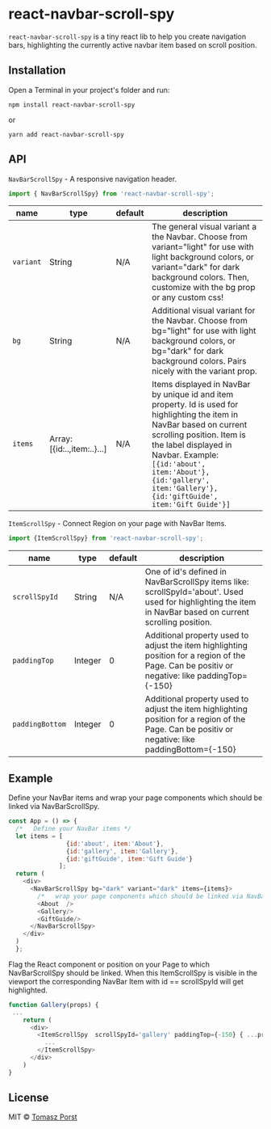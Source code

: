 # react-navbar-scroll-spy
`react-navbar-scroll-spy` is a tiny react lib to help you create navigation bars, highlighting the currently active navbar item based on scroll position.

## Installation

Open a Terminal in your project's folder and run:


```
npm install react-navbar-scroll-spy
```
or

```
yarn add react-navbar-scroll-spy
```

## API

`NavBarScrollSpy` - A responsive navigation header.
```javascript
import { NavBarScrollSpy} from 'react-navbar-scroll-spy';
```

| name | type | default | description |
| ---- | -------- | ------- | ----------- |
| `variant` | String | N/A | The general visual variant a the Navbar.  Choose from variant="light" for use with light background colors, or variant="dark" for dark background colors. Then, customize with the bg prop or any custom css!|
| `bg` | String | N/A |  Additional visual variant for the Navbar. Choose from bg="light" for use with light background colors, or bg="dark" for dark background colors. Pairs nicely with the variant prop. |
| `items` | Array: [{id:..,item:..}...] | N/A  | Items displayed in NavBar by unique id and item property. Id is used for highlighting the item in NavBar based on current scrolling position. Item is the label displayed in Navbar. Example: ` [{id:'about', item:'About'},{id:'gallery', item:'Gallery'},{id:'giftGuide', item:'Gift Guide'}]`|


`ItemScrollSpy` - Connect Region on your page with NavBar Items.
```javascript
import {ItemScrollSpy} from 'react-navbar-scroll-spy';
```

| name | type | default | description |
| ---- | -------- | ------- | ----------- |
| `scrollSpyId` | String | N/A | One of id's defined in NavBarScrollSpy items like: scrollSpyId='about'. Used used for highlighting the item in NavBar based on current scrolling position.|
| `paddingTop` | Integer | 0 |  Additional property used to adjust the item highlighting position for a region of the Page. Can be positiv or negative: like paddingTop={-150} |
| `paddingBottom` | Integer | 0 | Additional property used to adjust the item highlighting position for a region of the Page. Can be positiv or negative: like paddingBottom={-150}|



## Example


 Define your NavBar items and wrap your page components which should be linked via NavBarScrollSpy.

```javascript
const App = () => {
  /*   Define your NavBar items */
  let items = [
                {id:'about', item:'About'},
                {id:'gallery', item:'Gallery'},
                {id:'giftGuide', item:'Gift Guide'}
              ];
  return (
    <div>
      <NavBarScrollSpy bg="dark" variant="dark" items={items}>
        /*   wrap your page components which should be linked via NavBarScrollSpy */
        <About  />
        <Gallery/>
        <GiftGuide/>
      </NavBarScrollSpy>
    </div>
  )
  };
```

 Flag the React component or position on your Page to which NavBarScrollSpy should be linked.
 When this ItemScrollSpy is visible in the viewport the corresponding NavBar Item with id == scrollSpyId will get highlighted.

```javascript
function Gallery(props) {
 ...
    return (
      <div>
        <ItemScrollSpy  scrollSpyId='gallery' paddingTop={-150} { ...props}>
          ...
        </ItemScrollSpy>
      </div>
    )
}
```



## License

MIT © [Tomasz Porst](https://github.com/tporst)
